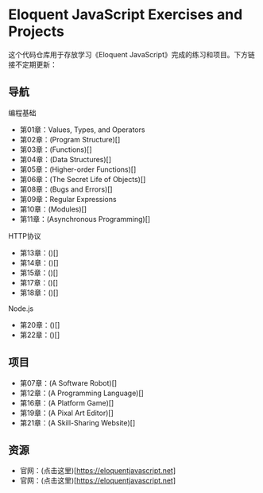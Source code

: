 # Eloquent JavaScript Exercises and Projects

这个代码仓库用于存放学习《Eloquent JavaScript》完成的练习和项目。下方链接不定期更新：

## 导航

编程基础
- 第01章：Values, Types, and Operators
- 第02章：(Program Structure)[]
- 第03章：(Functions)[]
- 第04章：(Data Structures)[]
- 第05章：(Higher-order Functions)[]
- 第06章：(The Secret Life of Objects)[]
- 第08章：(Bugs and Errors)[]
- 第09章：Regular Expressions
- 第10章：(Modules)[]
- 第11章：(Asynchronous Programming)[]

HTTP协议
- 第13章：()[]
- 第14章：()[]
- 第15章：()[]
- 第17章：()[]
- 第18章：()[]

Node.js
- 第20章：()[]
- 第22章：()[]

## 项目
- 第07章：(A Software Robot)[]
- 第12章：(A Programming Language)[]
- 第16章：(A Platform Game)[]
- 第19章：(A Pixal Art Editor)[]
- 第21章：(A Skill-Sharing Website)[]

## 资源
- 官网：(点击这里)[https://eloquentjavascript.net]
- 官网：(点击这里)[https://eloquentjavascript.net]